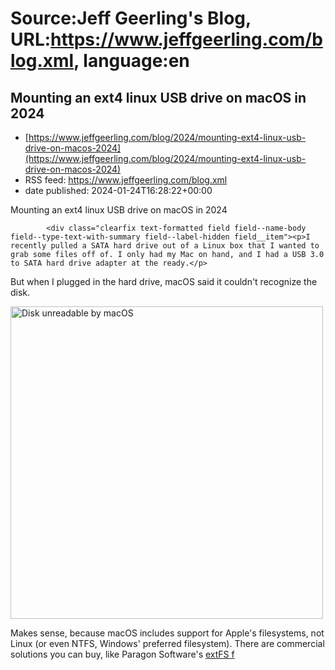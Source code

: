 # Source:Jeff Geerling's Blog, URL:https://www.jeffgeerling.com/blog.xml, language:en

## Mounting an ext4 linux USB drive on macOS in 2024
 - [https://www.jeffgeerling.com/blog/2024/mounting-ext4-linux-usb-drive-on-macos-2024](https://www.jeffgeerling.com/blog/2024/mounting-ext4-linux-usb-drive-on-macos-2024)
 - RSS feed: https://www.jeffgeerling.com/blog.xml
 - date published: 2024-01-24T16:28:22+00:00

<span class="field field--name-title field--type-string field--label-hidden">Mounting an ext4 linux USB drive on macOS in 2024</span>

            <div class="clearfix text-formatted field field--name-body field--type-text-with-summary field--label-hidden field__item"><p>I recently pulled a SATA hard drive out of a Linux box that I wanted to grab some files off of. I only had my Mac on hand, and I had a USB 3.0 to SATA hard drive adapter at the ready.</p>

<p>But when I plugged in the hard drive, macOS said it couldn't recognize the disk.</p>

<p><img alt="Disk unreadable by macOS" class="insert-image" height="auto" src="https://www.jeffgeerling.com/sites/default/files/images/disk-unreadable-mac.jpeg" width="500" /></p>

<p>Makes sense, because macOS includes support for Apple's filesystems, not Linux (or even NTFS, Windows' preferred filesystem). There are commercial solutions you can buy, like Paragon Software's <a href="https://www.paragon-drivers.com/en/extfsmac/">extFS f

